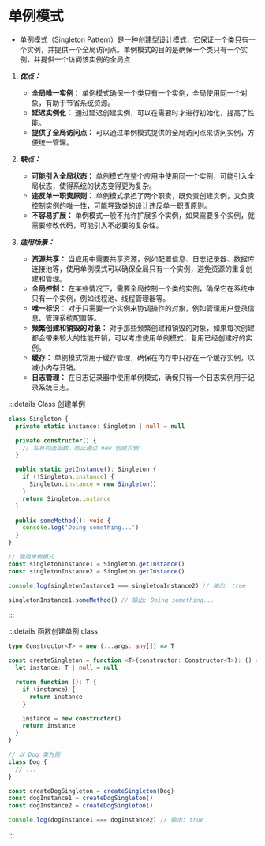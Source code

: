 # 单例模式

- 单例模式（Singleton Pattern）是一种创建型设计模式，它保证一个类只有一个实例，并提供一个全局访问点。单例模式的目的是确保一个类只有一个实例，并提供一个访问该实例的全局点

1. **_优点：_**

   - **全局唯一实例：** 单例模式确保一个类只有一个实例，全局使用同一个对象，有助于节省系统资源。
   - **延迟实例化：** 通过延迟创建实例，可以在需要时才进行初始化，提高了性能。
   - **提供了全局访问点：** 可以通过单例模式提供的全局访问点来访问实例，方便统一管理。

2. **_缺点：_**

   - **可能引入全局状态：** 单例模式在整个应用中使用同一个实例，可能引入全局状态，使得系统的状态变得更为复杂。
   - **违反单一职责原则：** 单例模式承担了两个职责，既负责创建实例，又负责控制实例的唯一性，可能导致类的设计违反单一职责原则。
   - **不容易扩展：** 单例模式一般不允许扩展多个实例，如果需要多个实例，就需要修改代码，可能引入不必要的复杂性。

3. **_适用场景：_**

    - **资源共享：** 当应用中需要共享资源，例如配置信息、日志记录器、数据库连接池等，使用单例模式可以确保全局只有一个实例，避免资源的重复创建和管理。
    - **全局控制：** 在某些情况下，需要全局控制一个类的实例，确保它在系统中只有一个实例，例如线程池、线程管理器等。
    - **唯一标识：** 对于只需要一个实例来协调操作的对象，例如管理用户登录信息、管理系统配置等。
    - **频繁创建和销毁的对象：** 对于那些频繁创建和销毁的对象，如果每次创建都会带来较大的性能开销，可以考虑使用单例模式，复用已经创建好的实例。
    - **缓存：** 单例模式常用于缓存管理，确保在内存中只存在一个缓存实例，以减小内存开销。
    - **日志管理：** 在日志记录器中使用单例模式，确保只有一个日志实例用于记录系统日志。

:::details Class 创建单例

```ts
class Singleton {
  private static instance: Singleton | null = null

  private constructor() {
    // 私有构造函数，防止通过 new 创建实例
  }

  public static getInstance(): Singleton {
    if (!Singleton.instance) {
      Singleton.instance = new Singleton()
    }
    return Singleton.instance
  }

  public someMethod(): void {
    console.log('Doing something...')
  }
}

// 使用单例模式
const singletonInstance1 = Singleton.getInstance()
const singletonInstance2 = Singleton.getInstance()

console.log(singletonInstance1 === singletonInstance2) // 输出: true

singletonInstance1.someMethod() // 输出: Doing something...
```

:::

:::details 函数创建单例 class

```ts
type Constructor<T> = new (...args: any[]) => T

const createSingleton = function <T>(constructor: Constructor<T>): () => T {
  let instance: T | null = null

  return function (): T {
    if (instance) {
      return instance
    }

    instance = new constructor()
    return instance
  }
}

// 以 Dog 类为例
class Dog {
  // ...
}

const createDogSingleton = createSingleton(Dog)
const dogInstance1 = createDogSingleton()
const dogInstance2 = createDogSingleton()

console.log(dogInstance1 === dogInstance2) // 输出: true
```

:::
